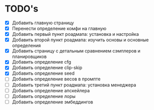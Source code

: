 # TODO's

- [x] Добавить главную страницу
- [x] Перенести определение комфи на главную
- [x] Добавить первый пункт роадмапа: установка и настройка
- [x] Добавить второй пункт роадмапа: изучить основы и основные определения
- [x] Добавить страницу с детальным сравнением сэмплеров и планировщиков
- [x] Добавить определение cfg
- [x] Добавить определение clip-skip
- [x] Добавить определение seed
- [ ] Добавить определение весов в промпте
- [ ] Добавить третий пункт роадмапа: установка менеджера
- [ ] Добавить определение апскейлера
- [ ] Добавить определение лоры
- [ ] Добавить определение эмбеддингов
